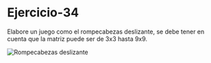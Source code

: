 # Ejercicio-34
Elabore un juego como el rompecabezas deslizante, se debe tener en cuenta que la matriz puede ser de 3x3 hasta 9x9.

  ![Rompecabezas deslizante](https://4.bp.blogspot.com/-YdsX6FJjXeI/WCo-GljuaXI/AAAAAAAAAKg/Hb7p6OAGiSIyS8HSV-ppBt9Pmty5H59WgCLcB/s1600/ejercicio_34.png)
